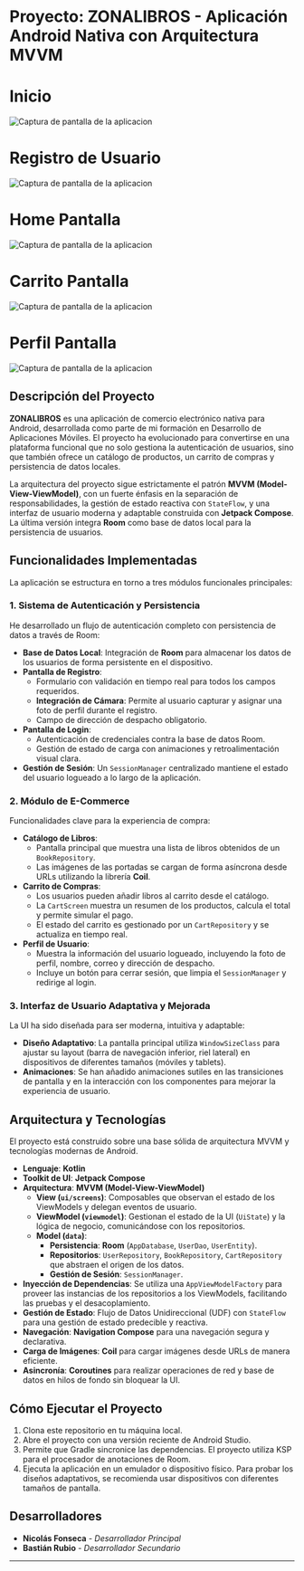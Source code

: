 # Proyecto: ZONALIBROS - Aplicación Android Nativa con Arquitectura MVVM

# Inicio
![Captura de pantalla de la aplicacion](https://i.ibb.co/nsw8J81c/Screenshot-1.png)

# Registro de Usuario
![Captura de pantalla de la aplicacion](https://i.ibb.co/yBkX9NS7/image.png)

# Home Pantalla
![Captura de pantalla de la aplicacion](https://i.ibb.co/5X642k5G/image.png)

# Carrito Pantalla
![Captura de pantalla de la aplicacion](https://i.ibb.co/xtWCxQQ0/Screenshot-2.png)

# Perfil Pantalla
![Captura de pantalla de la aplicacion](https://i.ibb.co/SDmzX78S/image.png)

## Descripción del Proyecto

**ZONALIBROS** es una aplicación de comercio electrónico nativa para Android, desarrollada como parte de mi formación en Desarrollo de Aplicaciones Móviles. El proyecto ha evolucionado para convertirse en una plataforma funcional que no solo gestiona la autenticación de usuarios, sino que también ofrece un catálogo de productos, un carrito de compras y persistencia de datos locales.

La arquitectura del proyecto sigue estrictamente el patrón **MVVM (Model-View-ViewModel)**, con un fuerte énfasis en la separación de responsabilidades, la gestión de estado reactiva con `StateFlow`, y una interfaz de usuario moderna y adaptable construida con **Jetpack Compose**. La última versión integra **Room** como base de datos local para la persistencia de usuarios.

## Funcionalidades Implementadas

La aplicación se estructura en torno a tres módulos funcionales principales:

### 1. Sistema de Autenticación y Persistencia

He desarrollado un flujo de autenticación completo con persistencia de datos a través de Room:
* **Base de Datos Local**: Integración de **Room** para almacenar los datos de los usuarios de forma persistente en el dispositivo.
* **Pantalla de Registro**:
    * Formulario con validación en tiempo real para todos los campos requeridos.
    * **Integración de Cámara**: Permite al usuario capturar y asignar una foto de perfil durante el registro.
    * Campo de dirección de despacho obligatorio.
* **Pantalla de Login**:
    * Autenticación de credenciales contra la base de datos Room.
    * Gestión de estado de carga con animaciones y retroalimentación visual clara.
* **Gestión de Sesión**: Un `SessionManager` centralizado mantiene el estado del usuario logueado a lo largo de la aplicación.

### 2. Módulo de E-Commerce

Funcionalidades clave para la experiencia de compra:
* **Catálogo de Libros**:
    * Pantalla principal que muestra una lista de libros obtenidos de un `BookRepository`.
    * Las imágenes de las portadas se cargan de forma asíncrona desde URLs utilizando la librería **Coil**.
* **Carrito de Compras**:
    * Los usuarios pueden añadir libros al carrito desde el catálogo.
    * La `CartScreen` muestra un resumen de los productos, calcula el total y permite simular el pago.
    * El estado del carrito es gestionado por un `CartRepository` y se actualiza en tiempo real.
* **Perfil de Usuario**:
    * Muestra la información del usuario logueado, incluyendo la foto de perfil, nombre, correo y dirección de despacho.
    * Incluye un botón para cerrar sesión, que limpia el `SessionManager` y redirige al login.

### 3. Interfaz de Usuario Adaptativa y Mejorada

La UI ha sido diseñada para ser moderna, intuitiva y adaptable:
* **Diseño Adaptativo**: La pantalla principal utiliza `WindowSizeClass` para ajustar su layout (barra de navegación inferior, riel lateral) en dispositivos de diferentes tamaños (móviles y tablets).
* **Animaciones**: Se han añadido animaciones sutiles en las transiciones de pantalla y en la interacción con los componentes para mejorar la experiencia de usuario.

## Arquitectura y Tecnologías

El proyecto está construido sobre una base sólida de arquitectura MVVM y tecnologías modernas de Android.

* **Lenguaje**: **Kotlin**
* **Toolkit de UI**: **Jetpack Compose**
* **Arquitectura**: **MVVM (Model-View-ViewModel)**
    * **View (`ui/screens`)**: Composables que observan el estado de los ViewModels y delegan eventos de usuario.
    * **ViewModel (`viewmodel`)**: Gestionan el estado de la UI (`UiState`) y la lógica de negocio, comunicándose con los repositorios.
    * **Model (`data`)**:
        * **Persistencia**: **Room** (`AppDatabase`, `UserDao`, `UserEntity`).
        * **Repositorios**: `UserRepository`, `BookRepository`, `CartRepository` que abstraen el origen de los datos.
        * **Gestión de Sesión**: `SessionManager`.
* **Inyección de Dependencias**: Se utiliza una `AppViewModelFactory` para proveer las instancias de los repositorios a los ViewModels, facilitando las pruebas y el desacoplamiento.
* **Gestión de Estado**: Flujo de Datos Unidireccional (UDF) con `StateFlow` para una gestión de estado predecible y reactiva.
* **Navegación**: **Navigation Compose** para una navegación segura y declarativa.
* **Carga de Imágenes**: **Coil** para cargar imágenes desde URLs de manera eficiente.
* **Asincronía**: **Coroutines** para realizar operaciones de red y base de datos en hilos de fondo sin bloquear la UI.

## Cómo Ejecutar el Proyecto

1.  Clona este repositorio en tu máquina local.
2.  Abre el proyecto con una versión reciente de Android Studio.
3.  Permite que Gradle sincronice las dependencias. El proyecto utiliza KSP para el procesador de anotaciones de Room.
4.  Ejecuta la aplicación en un emulador o dispositivo físico. Para probar los diseños adaptativos, se recomienda usar dispositivos con diferentes tamaños de pantalla.

## Desarrolladores

* **Nicolás Fonseca** - *Desarrollador Principal*
* **Bastián Rubio** - *Desarrollador Secundario*
---